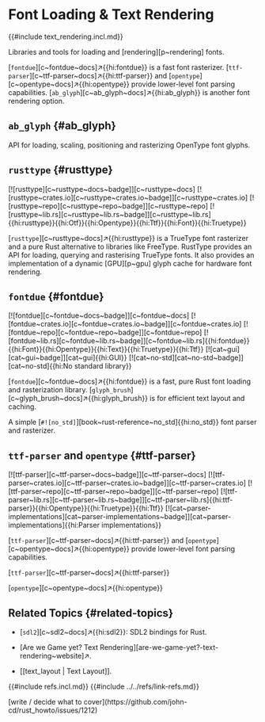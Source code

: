 # Font Loading & Text Rendering

{{#include text_rendering.incl.md}}

Libraries and tools for loading and [rendering][p~rendering] fonts.

[`fontdue`][c~fontdue~docs]↗{{hi:fontdue}} is a fast font rasterizer. [`ttf-parser`][c~ttf-parser~docs]↗{{hi:ttf-parser}} and [`opentype`][c~opentype~docs]↗{{hi:opentype}} provide lower-level font parsing capabilities. [`ab_glyph`][c~ab_glyph~docs]↗{{hi:ab_glyph}} is another font rendering option.

## `ab_glyph` {#ab_glyph}

API for loading, scaling, positioning and rasterizing OpenType font glyphs.

## `rusttype` {#rusttype}

[![rusttype][c~rusttype~docs~badge]][c~rusttype~docs] [![rusttype~crates.io][c~rusttype~crates.io~badge]][c~rusttype~crates.io] [![rusttype~repo][c~rusttype~repo~badge]][c~rusttype~repo] [![rusttype~lib.rs][c~rusttype~lib.rs~badge]][c~rusttype~lib.rs]{{hi:rusttype}}{{hi:Otf}}{{hi:Opentype}}{{hi:Ttf}}{{hi:Font}}{{hi:Truetype}}

[`rusttype`][c~rusttype~docs]↗{{hi:rusttype}} is a TrueType font rasterizer and a pure Rust alternative to libraries like FreeType. RustType provides an API for loading, querying and rasterising TrueType fonts. It also provides an implementation of a dynamic [GPU][p~gpu] glyph cache for hardware font rendering.

## `fontdue` {#fontdue}

[![fontdue][c~fontdue~docs~badge]][c~fontdue~docs] [![fontdue~crates.io][c~fontdue~crates.io~badge]][c~fontdue~crates.io] [![fontdue~repo][c~fontdue~repo~badge]][c~fontdue~repo] [![fontdue~lib.rs][c~fontdue~lib.rs~badge]][c~fontdue~lib.rs]{{hi:fontdue}}{{hi:Font}}{{hi:Opentype}}{{hi:Text}}{{hi:Truetype}}{{hi:Ttf}} [![cat~gui][cat~gui~badge]][cat~gui]{{hi:GUI}} [![cat~no-std][cat~no-std~badge]][cat~no-std]{{hi:No standard library}}

[`fontdue`][c~fontdue~docs]↗{{hi:fontdue}} is a fast, pure Rust font loading and rasterization library. [`glyph_brush`][c~glyph_brush~docs]↗{{hi:glyph_brush}} is for efficient text layout and caching.

A simple [`#![no_std]`][book~rust-reference~no_std]{{hi:no_std}} font parser and rasterizer.

## `ttf-parser` and  `opentype` {#ttf-parser}

[![ttf-parser][c~ttf-parser~docs~badge]][c~ttf-parser~docs] [![ttf-parser~crates.io][c~ttf-parser~crates.io~badge]][c~ttf-parser~crates.io] [![ttf-parser~repo][c~ttf-parser~repo~badge]][c~ttf-parser~repo] [![ttf-parser~lib.rs][c~ttf-parser~lib.rs~badge]][c~ttf-parser~lib.rs]{{hi:ttf-parser}}{{hi:Opentype}}{{hi:Truetype}}{{hi:Ttf}} [![cat~parser-implementations][cat~parser-implementations~badge]][cat~parser-implementations]{{hi:Parser implementations}}

[`ttf-parser`][c~ttf-parser~docs]↗{{hi:ttf-parser}} and [`opentype`][c~opentype~docs]↗{{hi:opentype}} provide lower-level font parsing capabilities.

[`ttf-parser`][c~ttf-parser~docs]↗{{hi:ttf-parser}}

[`opentype`][c~opentype~docs]↗{{hi:opentype}}

## Related Topics {#related-topics}

- [`sdl2`][c~sdl2~docs]↗{{hi:sdl2}}: SDL2 bindings for Rust.

- [Are we Game yet? Text Rendering][are-we-game-yet?-text-rendering~website]↗.
- [[text_layout | Text Layout]].

{{#include refs.incl.md}}
{{#include ../../refs/link-refs.md}}

<div class="hidden">
[write / decide what to cover](https://github.com/john-cd/rust_howto/issues/1212)
</div>
